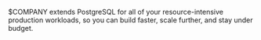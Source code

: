 $COMPANY extends PostgreSQL for all of your resource-intensive production workloads, so you 
can build faster, scale further, and stay under budget.
